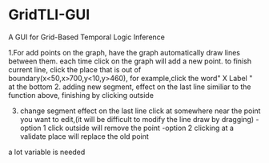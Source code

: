 # GridTLI-GUI
A GUI for Grid-Based Temporal Logic Inference



1.For add points on the graph, have the graph automatically draw lines between them.
  each time click on the graph will add a new point.
  to finish current line, click the place that is out of boundary(x<50,x>700,y<10,y>460), 
            for example,click the word" X Label " at the bottom
2. adding new segment,
  effect on the last line 
  similiar to the function above, finishing by clicking outside
  
3. change segment
  effect on the last line 
  click at somewhere near the point you want to edit,(it will be difficult to modify the line draw by dragging)
    -option 1 click outside will remove the point
    -option 2 clicking at a validate place will replace the old point
    
    
    
 a lot variable is needed
